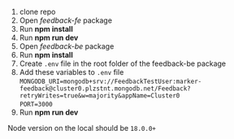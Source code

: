 1. clone repo
2. Open *feedback-fe* package
3. Run **npm install**
4. Run **npm run dev**
5. Open *feedback-be* package
6. Run **npm install**
7. Create `.env` file in the root folder of the feedback-be package
8. Add these variables to `.env` file  
   ````MONGODB_URI=mongodb+srv://FeedbackTestUser:marker-feedback@cluster0.plzstnt.mongodb.net/Feedback?retryWrites=true&w=majority&appName=Cluster0````  
   ````PORT=3000````  
9. Run **npm run dev**

Node version on the local should be `18.0.0+`
